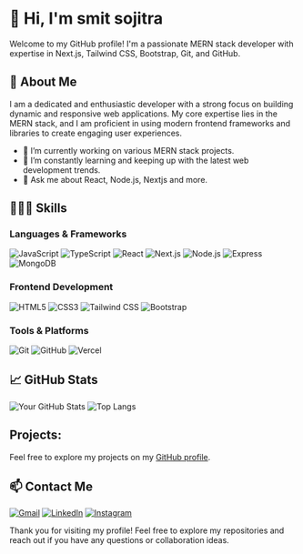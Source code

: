 # 👋 Hi, I'm smit sojitra

Welcome to my GitHub profile! I'm a passionate MERN stack developer with expertise in Next.js, Tailwind CSS, Bootstrap, Git, and GitHub.

## 🚀 About Me

I am a dedicated and enthusiastic developer with a strong focus on building dynamic and responsive web applications. My core expertise lies in the MERN stack, and I am proficient in using modern frontend frameworks and libraries to create engaging user experiences.

- 🔭 I’m currently working on various MERN stack projects.
- 🌱 I’m constantly learning and keeping up with the latest web development trends.
- 💬 Ask me about React, Node.js, Nextjs and more.
  
## 👨🏻‍💻 Skills

### Languages & Frameworks

![JavaScript](https://img.shields.io/badge/-JavaScript-F7DF1E?style=for-the-badge&logo=javascript&logoColor=black)
![TypeScript](https://img.shields.io/badge/-TypeScript-007ACC?style=for-the-badge&logo=typescript&logoColor=white)
![React](https://img.shields.io/badge/-React-61DAFB?style=for-the-badge&logo=react&logoColor=black)
![Next.js](https://img.shields.io/badge/-Next.js-000000?style=for-the-badge&logo=next.js&logoColor=white)
![Node.js](https://img.shields.io/badge/-Node.js-339933?style=for-the-badge&logo=node.js&logoColor=white)
![Express](https://img.shields.io/badge/-Express-000000?style=for-the-badge&logo=express&logoColor=white)
![MongoDB](https://img.shields.io/badge/-MongoDB-47A248?style=for-the-badge&logo=mongodb&logoColor=white)

### Frontend Development

![HTML5](https://img.shields.io/badge/-HTML5-E34F26?style=for-the-badge&logo=html5&logoColor=white)
![CSS3](https://img.shields.io/badge/-CSS3-1572B6?style=for-the-badge&logo=css3&logoColor=white)
![Tailwind CSS](https://img.shields.io/badge/-Tailwind%20CSS-38B2AC?style=for-the-badge&logo=tailwind-css&logoColor=white)
![Bootstrap](https://img.shields.io/badge/-Bootstrap-563D7C?style=for-the-badge&logo=bootstrap&logoColor=white)

### Tools & Platforms

![Git](https://img.shields.io/badge/-Git-F05032?style=for-the-badge&logo=git&logoColor=white)
![GitHub](https://img.shields.io/badge/-GitHub-181717?style=for-the-badge&logo=github&logoColor=white)
![Vercel](https://img.shields.io/badge/-Vercel-000000?style=for-the-badge&logo=vercel&logoColor=white)

## 📈 GitHub Stats

![Your GitHub Stats](https://github-readme-streak-stats.herokuapp.com/?user=smit-sojitra&theme=radical)
![Top Langs](https://github-readme-stats.vercel.app/api/top-langs/?username=smit-sojitra&layout=compact&theme=radical)

## Projects:

Feel free to explore my projects on my [GitHub profile](https://github.com/smit-sojitra).

## 📫 Contact Me

[![Gmail](https://img.shields.io/badge/Gmail-D14836?style=for-the-badge&logo=gmail&logoColor=white)](mailto:smitsojitra810@gmail.com)
[![LinkedIn](https://img.shields.io/badge/LinkedIn-0077B5?style=for-the-badge&logo=linkedin&logoColor=white)](https://www.linkedin.com/in/smit-sojitra-a101922a6/)
[![Instagram](https://img.shields.io/badge/Instagram-%23E4405F.svg?style=for-the-badge&logo=Instagram&logoColor=white)](https://www.instagram.com/smit._sojitra/)

Thank you for visiting my profile! Feel free to explore my repositories and reach out if you have any questions or collaboration ideas.
